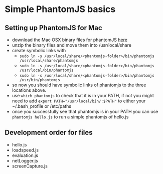 # Simple PhantomJS basics

## Setting up PhantomJS for Mac
- download the Mac OSX binary files for phantomJS [here](http://phantomjs.org/download.html)
- unzip the binary files and move them into /usr/local/share
- create symbolic links with 
    - `sudo ln -s /usr/local/share/<phantomjs-folder>/bin/phantomjs /usr/local/share/phantomjs`
    - `sudo ln -s /usr/local/share/<phantomjs-folder>/bin/phantomjs /usr/local/bin/phantomjs`
    - `sudo ln -s /usr/local/share/<phantomjs-folder>/bin/phantomjs /usr/bin/phantomjs`
- so now you should have symbolic links of phantomjs to the three locations above.
- use `which phantomjs` to check that it is in your PATH, if not you might need to add `export PATH="/usr/local/bin/:$PATH"` to either your ~/.bash_profile or /etc/paths
- once you successfully see that phantomjs is in your PATH you can use `phantomjs hello.js` to run a simple phantomjs of hello.js

## Development order for files
- hello.js
- loadspeed.js
- evaluation.js
- netLogger.js
- screenCapture.js